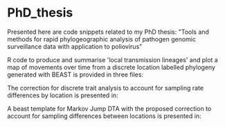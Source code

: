 # PhD_thesis

Presented here are code snippets related to my PhD thesis:
"Tools and methods for rapid phylogeographic analysis of pathogen genomic surveillance data with application to poliovirus"

R code to produce and summarise 'local transmission lineages' and plot a map of movements over time from a discrete location labelled phylogeny generated with BEAST is provided in three files:

The correction for discrete trait analysis to account for sampling rate differences by location is presented in:

A beast template for Markov Jump DTA with the proposed correction to account for sampling differences between locations is presented in:

